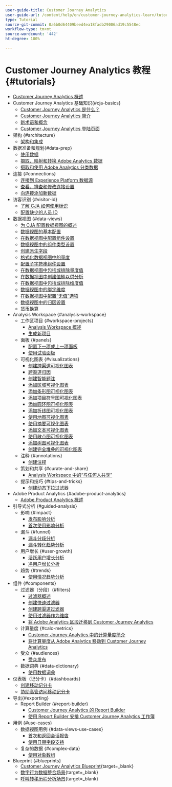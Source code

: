 ```yaml
---
user-guide-title: Customer Journey Analytics
user-guide-url: /content/help/en/customer-journey-analytics-learn/tutorials/overview.html
type: Tutorial
source-git-commit: 0a6b0d64409beed4ea18fadb29006ad19c5548ec
workflow-type: tm+mt
source-wordcount: '442'
ht-degree: 100%

---
```



# Customer Journey Analytics 教程 {#tutorials}

+ [Customer Journey Analytics 概述](overview.md)
+ Customer Journey Analytics 基础知识{#cja-basics}
   + [Customer Journey Analytics 是什么？](cja-basics/what-is-customer-journey-analytics.md)
   + [Customer Journey Analytics 简介](cja-basics/understanding-customer-journey-analytics.md)
   + [新术语和概念](cja-basics/new-terms-and-concepts-in-cja.md)
   + [Customer Journey Analytics 登陆页面](cja-basics/customer-journey-analytics-landing-page.md)
+ 架构 {#architecture}
   + [架构和集成](architecture/architecture-and-integrations-of-cja.md)
+ 数据准备和规划{#data-prep}
   + [使用数据](data-prep/working-with-data-in-cja.md)
   + [摄取、映射和转换 Adobe Analytics 数据](data-prep/ingest-map-and-transform-adobe-analytics-data.md)
   + [摄取和使用 Adobe Analytics 分类数据](data-prep/ingest-and-use-analytics-classifications.md)
+ 连接 {#connections}
   + [连接到 Experience Platform 数据源](connections/connecting-customer-journey-analytics-to-data-sources-in-platform.md)
   + [查看、排查和修改连接设置](connections/connections-details-experience-in-cja.md)
   + [向连接添加新数据](connections/add-past-data-to-an-existing-connection-in-cja.md)
+ 访客识别 {#visitor-id}
   + [了解 CJA 如何使用标识](visitor-id/understanding-how-customer-journey-analytics-uses-identity.md)
   + [配置缺少的人员 ID](visitor-id/configure-missing-person-id.md)
+ 数据视图 {#data-views}
   + [为 CJA 配置数据视图的概述](data-views/overview-of-configuring-data-views-for-cja.md)
   + [数据视图的基本配置](data-views/basic-configuration-for-data-views.md)
   + [在数据视图中配置组件设置](data-views/configuring-component-settings-in-data-views.md)
   + [数据视图中的组件类型设置](data-views/component-type-settings-in-data-views.md)
   + [创建派生字段](data-views/derived-fields-in-cja.md)
   + [格式化数据视图中的量度](data-views/formatting-metrics-in-data-views.md)
   + [配置子字符串组件设置](data-views/configure-substring-component-settings.md)
   + [在数据视图中包括或排除量度值](data-views/include-or-exclude-metric-values-in-data-views.md)
   + [在数据视图中创建值桶以供分析](data-views/creating-value-buckets-in-data-views-for-analysis.md)
   + [在数据视图中包括或排除维度值](data-views/include-or-exclude-dimension-values-in-data-views.md)
   + [数据视图中的绑定维度](data-views/binding-dimensions-in-data-views.md)
   + [在数据视图中配置“无值”选项](data-views/configure-no-value-options-in-data-views.md)
   + [数据视图中的归因设置](data-views/attribution-settings-in-data-views.md)
   + [货币换算](data-views/currency-conversion.md)
+ Analysis Workspace {#analysis-workspace}
   + 工作区项目 {#workspace-projects}
      + [Analysis Workspace 概述](analysis-workspace/workspace-projects/analysis-workspace-overview.md)
      + [生成新项目](analysis-workspace/workspace-projects/build-a-new-project.md)
   + 面板 {#panels}
      + [配置下一项或上一项面板](analysis-workspace/panels/configure-next-previous-item-panel.md)
      + [使用试验面板](analysis-workspace/panels/use-the-experimentation-panel.md)
   + 可视化图表 {#visualizations}
      + [创建跨渠道可视化图表](analysis-workspace/visualizations/creating-cross-channel-visualizations-in-customer-journey-analytics.md)
      + [跨渠道归因](analysis-workspace/visualizations/cross-channel-attribution-in-customer-journey-analytics.md)
      + [创建智能题注](analysis-workspace/visualizations/intelligent-captions.md)
      + [添加区域可视化图表](analysis-workspace/visualizations/add-area-visualizations.md)
      + [添加条形图可视化图表](analysis-workspace/visualizations/add-bar-visualizations.md)
      + [添加项目符号图可视化图表](analysis-workspace/visualizations/add-bullet-graph-visualizations.md)
      + [添加圆环图可视化图表](analysis-workspace/visualizations/add-donut-visualizations.md)
      + [添加折线图可视化图表](analysis-workspace/visualizations/add-line-visualizations.md)
      + [使用地图可视化图表](analysis-workspace/visualizations/use-map-visualization.md)
      + [使用摘要可视化图表](analysis-workspace/visualizations/use-summary-visualizations.md)
      + [添加文本可视化图表](analysis-workspace/visualizations/add-text-visualizations.md)
      + [使用散点图可视化图表](analysis-workspace/visualizations/use-scatterplot-visualizations.md)
      + [添加树图可视化图表](analysis-workspace/visualizations/add-treemap-visualizations.md)
      + [创建完全堆叠的可视化图表](analysis-workspace/visualizations/create-stacked-visualizations.md)
   + 注释 {#annotations}
      + [创建注释](analysis-workspace/annotations/create-an-annotation.md)
   + 策划和共享 {#curate-and-share}
      + [Analysis Workspace 中的“与任何人共享”](analysis-workspace/curate-and-share/share-with-anyone-in-analysis-workspace.md)
   + 提示和技巧 {#tips-and-tricks}
      + [创建动态下拉过滤器](analysis-workspace/tips-and-tricks/dynamic-drop-downs.md)
+ Adobe Product Analytics {#adobe-product-analytics}
   + [Adobe Product Analytics 概述](adobe-product-analytics/adobe-product-analytics-overview.md)
+ 引导式分析 {#guided-analysis}
   + 影响 {#impact}
      + [发布影响分析](guided-analysis/impact/release-impact-analysis.md)
      + [首次使用影响分析](guided-analysis/impact/first-use-impact-analysis.md)
   + 漏斗 {#funnel}
      + [漏斗分歧分析](guided-analysis/funnel/funnel-friction-analysis.md)
      + [漏斗转化趋势分析](guided-analysis/funnel/funnel-conversion-trends-analysis.md)
   + 用户增长 {#user-growth}
      + [活跃用户增长分析](guided-analysis/user-growth/active-user-growth-analysis.md)
      + [净用户增长分析](guided-analysis/user-growth/net-user-growth-analysis.md)
   + 趋势 {#trends}
      + [使用情况趋势分析](guided-analysis/trends/usage-trends-analysis.md)
+ 组件 {#components}
   + 过滤器（分段）{#filters}
      + [过滤器概述](components/filters/introduction-to-filters-in-cja.md)
      + [创建快速过滤器](components/filters/create-a-quick-filter.md)
      + [创建跨渠道过滤器](components/filters/creating-cross-channel-filters-in-customer-journey-analytics.md)
      + [使用过滤器作为维度](components/filters/use-filters-as-dimensions.md)
      + [将 Adobe Analytics 区段迁移到 Customer Journey Analytics](components/filters/moving-adobe-analytics-segments-to-customer-journey-analytics.md)
   + 计算量度 {#calc-metrics}
      + [Customer Journey Analytics 中的计算量度简介](components/calc-metrics/introduction-to-calculated-metrics-in-customer-journey-analytics.md)
      + [将计算量度从 Adobe Analytics 移动到 Customer Journey Analytics](components/calc-metrics/moving-your-calculated-metrics-from-adobe-analytics-to-customer-journey-analytics.md)
   + 受众 {#audiences}
      + [受众发布](components/audiences/audience-publishing-for-cja.md)
   + 数据词典 {#data-dictionary}
      + [使用数据词典](components/data-dictionary/use-data-dictionary.md)
+ 仪表板（记分卡）{#dashboards}
   + [创建移动记分卡](dashboards/create-a-mobile-scorecard.md)
   + [协助高管访问移动记分卡](dashboards/assist-executives-to-access-mobile-scorecards.md)
+ 导出{#exporting}
   + Report Builder {#report-builder}
      + [Customer Journey Analytics 的 Report Builder](exporting/report-builder/report-builder-for-customer-journey-analytics.md)
      + [使用 Report Builder 安排 Customer Journey Analytics 工作簿](exporting/report-builder/schedule-cja-workbooks-using-report-builder.md)
+ 用例 {#use-cases}
   + 数据视图用例 {#data-views-use-cases}
      + [首次和返回会话报告](use-cases/data-views-use-cases/first-time-and-returning-sessions.md)
      + [使用日期字段支持](use-cases/data-views-use-cases/leverage-date-field-support.md)
   + 复杂的数据 {#complex-data}
      + [使用对象数组](use-cases/complex-data/object-arrays-in-cja.md)
+ Blueprint {#blueprints}
   + [Customer Journey Analytics Blueprint](https://experienceleague.adobe.com/docs/blueprints-learn/architecture/customer-journey-analytics/overview.html){target=_blank}
   + [数字行为数据整合场景](https://experienceleague.adobe.com/docs/analytics-platform/using/cja-usecases/cross-channel/cross-channel.html){target=_blank}
   + [呼叫转移历程分析场景](https://experienceleague.adobe.com/docs/analytics-platform/using/cja-usecases/cross-channel/call-center.html){target=_blank}
